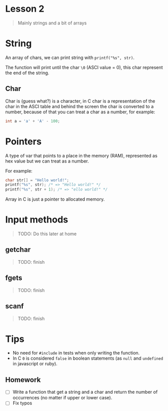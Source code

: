 Lesson 2
========
> Mainly strings and a bit of arrays

# String
An array of chars, we can print string with `printf("%s", str)`.

The function will print until the char `\0` (ASCI value = 0), this char represent the end of the string.

## Char
Char is (guess what?) is a character, in C char is a representation of the char in the ASCI table and behind the screen the char is converted to a number, because of that you can treat a char as a number, for example:

```c
int a = 'a' + 'A' - 100;
```

# Pointers
A type of var that points to a place in the memory (RAM), represented as hex value but we can treat as a number.

For example:
```c
char str[] = "Hello world!";
printf("%s", str); /* => "Hello world!" */
printf("%s", str + 1); /* => "ello world!" */
```

Array in C is just a pointer to allocated memory.

# Input methods
> TODO: Do this later at home
## getchar
> TODO: finish
## fgets
> TODO: finish
## scanf
> TODO: finish

# Tips
* No need for `#include` in tests when only writing the function.
* In C `0` is considered `false` in boolean statements (as `null` and `undefined` in javascript or ruby).

## Homework
* [ ] Write a function that get a string and a char and return the number of occurrences (no matter if upper or lower case).
* [ ] Fix typos
